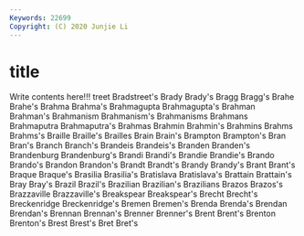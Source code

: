```yaml
---
Keywords: 22699
Copyright: (C) 2020 Junjie Li
---
```


# title

Write contents here!!!
treet 
Bradstreet's 
Brady 
Brady's 
Bragg 
Bragg's 
Brahe 
Brahe's
Brahma 
Brahma's 
Brahmagupta 
Brahmagupta's 
Brahman 
Brahman's 
Brahmanism 
Brahmanism's 
Brahmanisms 
Brahmans
Brahmaputra 
Brahmaputra's 
Brahmas 
Brahmin 
Brahmin's 
Brahmins 
Brahms 
Brahms's 
Braille 
Braille's
Brailles 
Brain 
Brain's 
Brampton 
Brampton's 
Bran 
Bran's 
Branch 
Branch's 
Brandeis
Brandeis's 
Branden 
Branden's 
Brandenburg 
Brandenburg's 
Brandi 
Brandi's 
Brandie 
Brandie's 
Brando
Brando's 
Brandon 
Brandon's 
Brandt 
Brandt's 
Brandy 
Brandy's 
Brant 
Brant's 
Braque
Braque's 
Brasilia 
Brasilia's 
Bratislava 
Bratislava's 
Brattain 
Brattain's 
Bray 
Bray's 
Brazil
Brazil's 
Brazilian 
Brazilian's 
Brazilians 
Brazos 
Brazos's 
Brazzaville 
Brazzaville's 
Breakspear 
Breakspear's
Brecht 
Brecht's 
Breckenridge 
Breckenridge's 
Bremen 
Bremen's 
Brenda 
Brenda's 
Brendan 
Brendan's
Brennan 
Brennan's 
Brenner 
Brenner's 
Brent 
Brent's 
Brenton 
Brenton's 
Brest 
Brest's
Bret 
Bret's 
